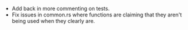 - Add back in more commenting on tests.
- Fix issues in common.rs where functions are claiming that they aren't being used when they clearly are.
